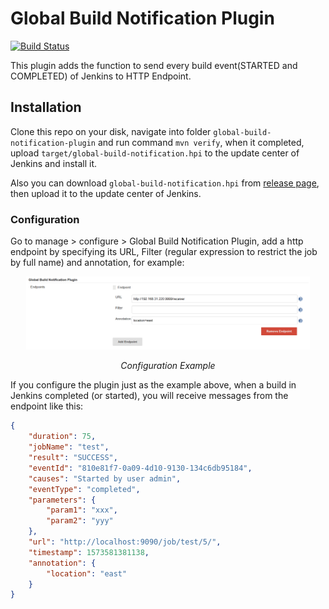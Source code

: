 # Global Build Notification Plugin

[![Build Status](https://www.travis-ci.org/anxk/global-build-notification-plugin.svg?branch=master)](https://www.travis-ci.org/anxk/global-build-notification-plugin)

This plugin adds the function to send every build event(STARTED and COMPLETED) of Jenkins to HTTP Endpoint.

## Installation

Clone this repo on your disk, navigate into folder `global-build-notification-plugin` and run command `mvn verify`, when it completed, upload `target/global-build-notification.hpi` to the update center of Jenkins and install it.

Also you can download `global-build-notification.hpi` from [release page](https://github.com/anxk/global-build-notification-plugin/releases), then upload it to the update center of Jenkins.

### Configuration

Go to manage > configure > Global Build Notification Plugin, add a http endpoint by specifying its URL, Filter (regular expression to restrict the job by full name) and annotation, for example:

<p align="center">
	<img src="images/configuration-example.png" alt="configuration-example.png"  width=90% height=90%>
	<p align="center">
		<em>Configuration Example</em>
	</p>
</p>

If you configure the plugin just as the example above, when a build in Jenkins completed (or started), you will receive messages from the endpoint like this:

```json
{
    "duration": 75,
    "jobName": "test",
    "result": "SUCCESS",
    "eventId": "810e81f7-0a09-4d10-9130-134c6db95184",
    "causes": "Started by user admin",
    "eventType": "completed",
    "parameters": {
        "param1": "xxx",
        "param2": "yyy"
    },
    "url": "http://localhost:9090/job/test/5/",
    "timestamp": 1573581381138,
    "annotation": {
        "location": "east"
    }
}
```